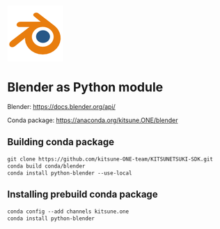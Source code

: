 ![logo](blender_icon_128x128.png)

Blender as Python module
========================

Blender: https://docs.blender.org/api/

Conda package: https://anaconda.org/kitsune.ONE/blender


Building conda package
----------------------

```
git clone https://github.com/kitsune-ONE-team/KITSUNETSUKI-SDK.git
conda build conda/blender
conda install python-blender --use-local
```


Installing prebuild conda package
---------------------------------

```
conda config --add channels kitsune.one
conda install python-blender
```
